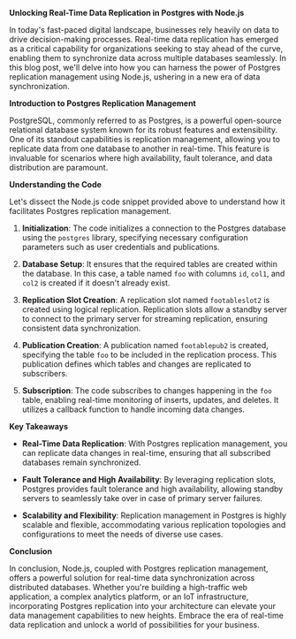**Unlocking Real-Time Data Replication in Postgres with Node.js**

In today's fast-paced digital landscape, businesses rely heavily on data to drive decision-making processes. Real-time data replication has emerged as a critical capability for organizations seeking to stay ahead of the curve, enabling them to synchronize data across multiple databases seamlessly. In this blog post, we'll delve into how you can harness the power of Postgres replication management using Node.js, ushering in a new era of data synchronization.

**Introduction to Postgres Replication Management**

PostgreSQL, commonly referred to as Postgres, is a powerful open-source relational database system known for its robust features and extensibility. One of its standout capabilities is replication management, allowing you to replicate data from one database to another in real-time. This feature is invaluable for scenarios where high availability, fault tolerance, and data distribution are paramount.

**Understanding the Code**

Let's dissect the Node.js code snippet provided above to understand how it facilitates Postgres replication management.

1. **Initialization**: The code initializes a connection to the Postgres database using the `postgres` library, specifying necessary configuration parameters such as user credentials and publications.

2. **Database Setup**: It ensures that the required tables are created within the database. In this case, a table named `foo` with columns `id`, `col1`, and `col2` is created if it doesn't already exist.

3. **Replication Slot Creation**: A replication slot named `footableslot2` is created using logical replication. Replication slots allow a standby server to connect to the primary server for streaming replication, ensuring consistent data synchronization.

4. **Publication Creation**: A publication named `footablepub2` is created, specifying the table `foo` to be included in the replication process. This publication defines which tables and changes are replicated to subscribers.

5. **Subscription**: The code subscribes to changes happening in the `foo` table, enabling real-time monitoring of inserts, updates, and deletes. It utilizes a callback function to handle incoming data changes.

**Key Takeaways**

- **Real-Time Data Replication**: With Postgres replication management, you can replicate data changes in real-time, ensuring that all subscribed databases remain synchronized.
  
- **Fault Tolerance and High Availability**: By leveraging replication slots, Postgres provides fault tolerance and high availability, allowing standby servers to seamlessly take over in case of primary server failures.

- **Scalability and Flexibility**: Replication management in Postgres is highly scalable and flexible, accommodating various replication topologies and configurations to meet the needs of diverse use cases.

**Conclusion**

In conclusion, Node.js, coupled with Postgres replication management, offers a powerful solution for real-time data synchronization across distributed databases. Whether you're building a high-traffic web application, a complex analytics platform, or an IoT infrastructure, incorporating Postgres replication into your architecture can elevate your data management capabilities to new heights. Embrace the era of real-time data replication and unlock a world of possibilities for your business.